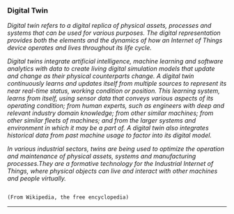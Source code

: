### Digital Twin
*Digital twin refers to a digital replica of physical assets, processes and systems that can be used for various purposes.* 
*The digital representation provides both the elements and the dynamics of how an Internet of Things device operates and lives throughout its life cycle.*

*Digital twins integrate artificial intelligence, machine learning and software analytics with data to create living digital simulation models that update and change as their physical counterparts change. A digital twin continuously learns and updates itself from multiple sources to represent its near real-time status, working condition or position. This learning system, learns from itself, using sensor data that conveys various aspects of its operating condition; from human experts, such as engineers with deep and relevant industry domain knowledge; from other similar machines; from other similar fleets of machines; and from the larger systems and environment in which it may be a part of. A digital twin also integrates historical data from past machine usage to factor into its digital model.*

*In various industrial sectors, twins are being used to optimize the operation and maintenance of physical assets, systems and manufacturing processes.They are a formative technology for the Industrial Internet of Things, where physical objects can live and interact with other machines and people virtually.*
                                                                                      
                                                                                  (From Wikipedia, the free encyclopedia)
_________________________________________________________________________________________________________________________
                                                                                   
